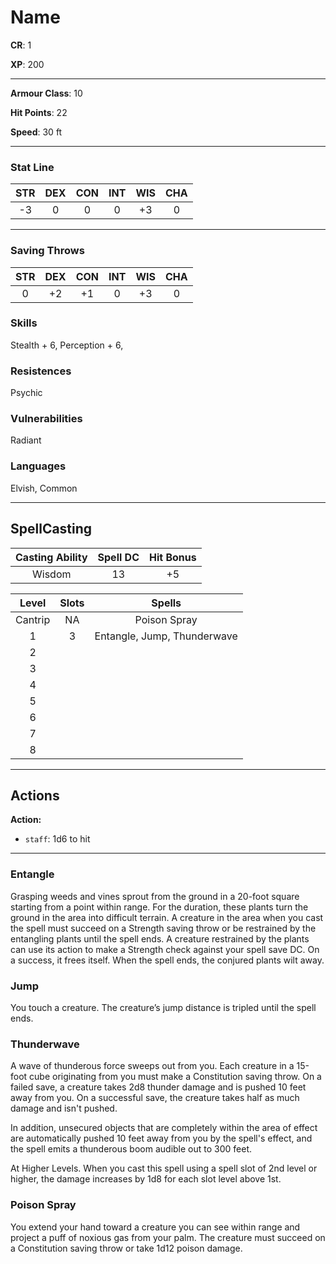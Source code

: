 # Name

**CR**: 1  

**XP**: 200  

***

**Armour Class**: 10  

**Hit Points**: 22 

**Speed**: 30 ft 

***

### Stat Line
| STR | DEX | CON | INT | WIS | CHA |
| :--: | :--: | :--: |:--: |:--: |:--: |
|   -3  |  0  | 0  | 0  | +3  | 0  |

***

### Saving Throws

| STR | DEX | CON | INT | WIS | CHA |
| :--: | :--: | :--: |:--: |:--: |:--: |
|   0  |  +2  | +1  | 0  | +3  | 0  |

### Skills
Stealth + 6, Perception + 6, 

### Resistences
Psychic

### Vulnerabilities
Radiant

### Languages
Elvish, Common

***

## SpellCasting

| Casting Ability | Spell DC | Hit Bonus | 
| :--: | :--: | :--: |
|  Wisdom   |  13  | +5 |


| Level| Slots | Spells | 
| :--: | :--: | :--: |
|  Cantrip  |  NA  |  Poison Spray |
|  1  |  3  | Entangle, Jump, Thunderwave |
|  2  |    |   |
|  3  |    |   |
|  4  |    |   |
|  5  |    |   |
|  6  |    |   |
|  7  |    |   |
|  8  |    |   |

***

## Actions

**Action:**  
- `staff`: 1d6 to hit

***

### Entangle
Grasping weeds and vines sprout from the ground in a 20-foot square starting from a point within range. For the duration, these plants turn the ground in the area into difficult terrain.
A creature in the area when you cast the spell must succeed on a Strength saving throw or be restrained by the entangling plants until the spell ends. A creature restrained by the plants can use its action to make a Strength check against your spell save DC. On a success, it frees itself.
When the spell ends, the conjured plants wilt away.

### Jump
You touch a creature. The creature’s jump distance is tripled until the spell ends.

### Thunderwave
A wave of thunderous force sweeps out from you. Each creature in a 15-foot cube originating from you must make a Constitution saving throw. On a failed save, a creature takes 2d8 thunder damage and is pushed 10 feet away from you. On a successful save, the creature takes half as much damage and isn't pushed.

In addition, unsecured objects that are completely within the area of effect are automatically pushed 10 feet away from you by the spell's effect, and the spell emits a thunderous boom audible out to 300 feet.

At Higher Levels. When you cast this spell using a spell slot of 2nd level or higher, the damage increases by 1d8 for each slot level above 1st.

### Poison Spray
You extend your hand toward a creature you can see within range and project a puff of noxious gas from your palm. The creature must succeed on a Constitution saving throw or take 1d12 poison damage.